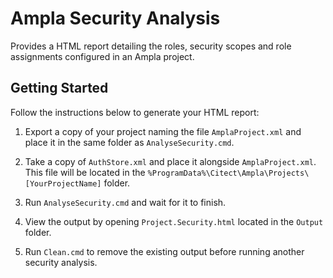 # Ampla Security Analysis #

Provides a HTML report detailing the roles, security scopes and role assignments configured in an Ampla project.

## Getting Started ##

Follow the instructions below to generate your HTML report:

1. Export a copy of your project naming the file `AmplaProject.xml` and place it in the same folder as `AnalyseSecurity.cmd`.

2. Take a copy of `AuthStore.xml` and place it alongside `AmplaProject.xml`. This file will be located in the `%ProgramData%\Citect\Ampla\Projects\[YourProjectName]` folder.

3. Run `AnalyseSecurity.cmd` and wait for it to finish.

4. View the output by opening `Project.Security.html` located in the `Output` folder.

5. Run `Clean.cmd` to remove the existing output before running another security analysis.
